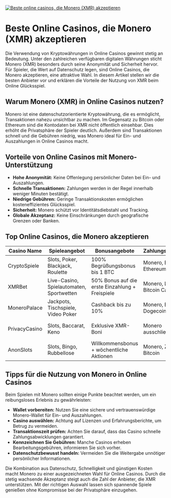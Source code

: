 [![Beste online casinos, die Monero (XMR) akzeptieren](https://123-caf.pages.dev/gitsignup.png)](https://vrmoo.ru/Bt82HjjY)

<h1>Beste Online Casinos, die Monero (XMR) akzeptieren</h1>  <p>Die Verwendung von Kryptowährungen in Online Casinos gewinnt stetig an Bedeutung. Unter den zahlreichen verfügbaren digitalen Währungen sticht Monero (XMR) besonders durch seine Anonymität und Sicherheit hervor. Für Spieler, die Wert auf Datenschutz legen, sind Online Casinos, die Monero akzeptieren, eine attraktive Wahl. In diesem Artikel stellen wir die besten Anbieter vor und erklären die Vorteile der Nutzung von XMR beim Online Glücksspiel.</p>  <h2>Warum Monero (XMR) in Online Casinos nutzen?</h2>  <p>Monero ist eine datenschutzorientierte Kryptowährung, die es ermöglicht, Transaktionen nahezu unsichtbar zu machen. Im Gegensatz zu Bitcoin oder Ethereum sind die Kontodaten bei XMR nicht öffentlich einsehbar. Dies erhöht die Privatsphäre der Spieler deutlich. Außerdem sind Transaktionen schnell und die Gebühren niedrig, was Monero ideal für Ein- und Auszahlungen in Online Casinos macht.</p>  <h2>Vorteile von Online Casinos mit Monero-Unterstützung</h2>  <ul>   <li><strong>Hohe Anonymität:</strong> Keine Offenlegung persönlicher Daten bei Ein- und Auszahlungen.</li>   <li><strong>Schnelle Transaktionen:</strong> Zahlungen werden in der Regel innerhalb weniger Minuten bestätigt.</li>   <li><strong>Niedrige Gebühren:</strong> Geringe Transaktionskosten ermöglichen kosteneffizientes Glücksspiel.</li>   <li><strong>Sicherheit:</strong> Monero schützt vor Identitätsdiebstahl und Tracking.</li>   <li><strong>Globale Akzeptanz:</strong> Keine Einschränkungen durch geografische Grenzen oder Banken.</li> </ul>  <h2>Top Online Casinos, die Monero akzeptieren</h2>  <table>   <thead>     <tr>       <th>Casino Name</th>       <th>Spieleangebot</th>       <th>Bonusangebote</th>       <th>Zahlungsmethoden</th>       <th>Besonderheiten</th>     </tr>   </thead>   <tbody>     <tr>       <td>CryptoSpiele</td>       <td>Slots, Poker, Blackjack, Roulette</td>       <td>100% Begrüßungsbonus bis 1 BTC</td>       <td>Monero, Bitcoin, Ethereum</td>       <td>Sofortige Auszahlungen, keine KYC-Pflicht</td>     </tr>     <tr>       <td>XMRBet</td>       <td>Live-Casino, Spielautomaten, Sportwetten</td>       <td>50% Bonus auf die erste Einzahlung + Freispiele</td>       <td>Monero, Litecoin, Bitcoin Cash</td>       <td>Anonyme Registrierung, mobiles Spielen</td>     </tr>     <tr>       <td>MoneroPalace</td>       <td>Jackpots, Tischspiele, Video Poker</td>       <td>Cashback bis zu 10%</td>       <td>Monero, Bitcoin, Dogecoin</td>       <td>Benutzerfreundliche Plattform, VIP-Programm</td>     </tr>     <tr>       <td>PrivacyCasino</td>       <td>Slots, Baccarat, Keno</td>       <td>Exklusive XMR-Boni</td>       <td>Monero ausschließlich</td>       <td>Höchster Datenschutz, 24/7 Support</td>     </tr>     <tr>       <td>AnonSlots</td>       <td>Slots, Bingo, Rubbellose</td>       <td>Willkommensbonus + wöchentliche Aktionen</td>       <td>Monero, Zcash, Bitcoin</td>       <td>Keine Dokumentenprüfung, schneller Support</td>     </tr>   </tbody> </table>  <h2>Tipps für die Nutzung von Monero in Online Casinos</h2>  <p>Beim Spielen mit Monero sollten einige Punkte beachtet werden, um ein reibungsloses Erlebnis zu gewährleisten:</p>  <ul>   <li><strong>Wallet vorbereiten:</strong> Nutzen Sie eine sichere und vertrauenswürdige Monero-Wallet für Ein- und Auszahlungen.</li>   <li><strong>Casino auswählen:</strong> Achtung auf Lizenzen und Erfahrungsberichte, um Betrug zu vermeiden.</li>   <li><strong>Transaktionszeit prüfen:</strong> Achten Sie darauf, dass das Casino schnelle Zahlungsabwicklungen garantiert.</li>   <li><strong>Kennzeichnen Sie Gebühren:</strong> Manche Casinos erheben Bearbeitungsgebühren, informieren Sie sich vorher.</li>   <li><strong>Datenschutzbewusst handeln:</strong> Vermeiden Sie die Weitergabe unnötiger persönlicher Informationen.</li> </ul>  <p>Die Kombination aus Datenschutz, Schnelligkeit und günstigen Kosten macht Monero zu einer ausgezeichneten Wahl für Online Casinos. Durch die stetig wachsende Akzeptanz steigt auch die Zahl der Anbieter, die XMR unterstützen. Mit der richtigen Auswahl lassen sich spannende Spiele genießen ohne Kompromisse bei der Privatsphäre einzugehen.</p>